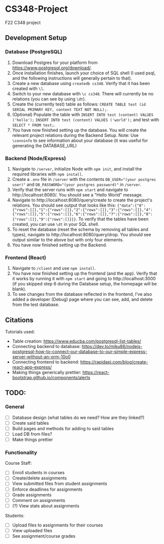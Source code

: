 # CS348-Project
F22 C348 project

## Development Setup
### Database (PostgreSQL)
1. Download Postgres for your platform from https://www.postgresql.org/download/. 
2. Once installation finishes, launch your choice of SQL shell (I used psql, and the following instructions will generally pertain to that). 
3. Create a new database using `createdb cs348`. Verify that it has been created with `\l`.
4. Switch to your new database with `\c cs348`. There will currently be no relations (you can see by using `\dt`).
5. Create the (currently test) table as follows: `CREATE TABLE test (id SERIAL PRIMARY KEY, content TEXT NOT NULL);`.
6. (Optional) Populate the table with `INSERT INTO test (content) VALUES ('hello');` `INSERT INTO test (content) VALUES ('world');` and test with `SELECT * FROM test;`.
7. You have now finished setting up the database. You will create the relevant project relations during the Backend Setup.
Note: Use `\conninfo` to see information about your database (it was useful for generating the DATABASE_URL)

### Backend (Node/Express)
1. Navigate to `/server`, initialize Node with `npm init`, and install the required libraries with `npm install`.
2. Create a `.env` file in `/server` with the contents `DB_USER="(your postgres user)"` and `DB_PASSWORD="(your postgres password)"` in `/server`.
3. Verify that the server runs with `npm start` and navigate to http://localhost:8080/. You should see a "Hello World" message.
4. Navigate to http://localhost:8080/query/create to create the project's relations. You should see output that looks like this: `{"data":{"0":{"rows":[]},"1":{"rows":[]},"2":{"rows":[]},"3":{"rows":[]},"4":{"rows":[]},"5":{"rows":[]},"6":{"rows":[]},"7":{"rows":[]},"8":{"rows":[]},"9":{"rows":[]}}}`. To verify that the tables have been created, you can use `\dt` in your SQL shell.
5. To reset the database (reset the schema by removing all tables and types), navigate to http://localhost:8080/query/drop. You should see output similar to the above but with only four elements.
6. You have now finished setting up the Backend.

### Frontend (React)
1. Navigate to `/client` and use `npm install`.
2. You have now finished setting up the frontend (and the app). Verify that it works by running it with `npm start` and going to http://localhost:3000 (if you skipped step 6 during the Database setup, the homepage will be blank).
3. To see changes from the database reflected in the frontend, I've also added a developer (Debug) page where you can see, add, and delete from the test database.

## Citations
Tutorials used:
* Table creation: https://www.educba.com/postgresql-list-tables/
* Connecting backend to database: https://dev.to/miku86/nodejs-postgresql-how-to-connect-our-database-to-our-simple-express-server-without-an-orm-10o0
* Connecting frontend to backend: https://rapidapi.com/blog/create-react-app-express/
* Making things generically prettier: https://react-bootstrap.github.io/components/alerts

## TODO:
### General
- [ ] Database design (what tables do we need? How are they linked?)
- [ ] Create said tables 
- [ ] Build pages and methods for adding to said tables
- [ ] Load DB from files?
- [ ] Make things prettier

### Functionality
Course Staff:
- [ ] Enroll students in courses
- [ ] Create/delete assignments
- [ ] View submitted files from student assignments
- [ ] Enforce deadlines for assignments
- [ ] Grade assignments
- [ ] Comment on assignments
- [ ] (?) View stats about assignments

Students:
- [ ] Upload files to assignments for their courses
- [ ] View uploaded files
- [ ] See assignment/course grades
